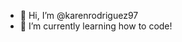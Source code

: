 - 👋 Hi, I’m @karenrodriguez97
- 🌱 I’m currently learning how to code!

<!---
karenrodriguez97/karenrodriguez97 is a ✨ special ✨ repository because its `README.md` (this file) appears on your GitHub profile.
You can click the Preview link to take a look at your changes.
--->

